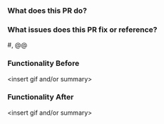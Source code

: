 ### What does this PR do?

### What issues does this PR fix or reference?
#<Insert GitHub Issue>, @<Insert GUS WI>@

### Functionality Before
<insert gif and/or summary>

### Functionality After
<insert gif and/or summary>
